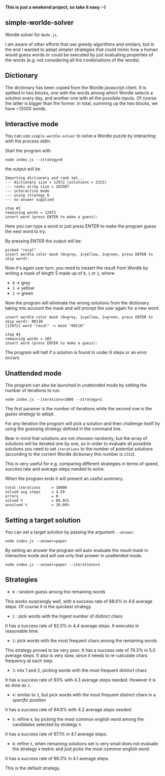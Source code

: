 **This is just a weekend project, so take it easy :-)**

## simple-worlde-solver

Wordle solver for `Node.js`.


I am aware of other efforts that use greedy algorithms and similars, but in the end I wanted to adopt simpler strategies that could mimic how a human would guess words or could be executed by just evaluating properties of the words (e.g. not considering all the combinations of the words).

## Dictionary

The dictionary has been copied from the Wordle javascript client.
It is splitted in two blocks, one with the words among which Wordle selects a solution every day, and another one with all the possibile inputs.
Of course the latter is bigger than the former. In total, summing up the two blocks, we have ~12000 words.

## Interactive mode

You can use `simple-wordle-solver` to solve a Wordle puzzle by interacting with the process stdin.

Start the program with
```
node index.js --strategy=0
```
the output will be
```
Importing dictionary and rank set...
--- dictionary size = 12972 (solutions = 2315)
--- ranks array size = 165507
--- interactive mode
--- using strategy 6
--- no answer supplied

step #1
remaining words = 12972
insert word (press ENTER to make a guess):
```
Here you can type a word or just press ENTER to make the program guess the next word to try.

By pressing ENTER the output will be:
```
picked "recal"
insert wordle color mask (0=grey, 1=yellow, 2=green, press ENTER to skip word):
```
Now it's again user turn, you need to inesert the result from Wordle by writing a mask of length 5 made up of `0`, `1` or `2`, where:
- `0` -> grey
- `1` -> yellow
- `2` -> green

Now the program will eliminate the wrong solutions from the dictionary taking into account the mask and will prompt the user again for a new word.

```
insert wordle color mask (0=grey, 1=yellow, 2=green, press ENTER to skip word): 00110
[12972] word "recal" -> mask "00110"

step #2
remaining words = 203
insert word (press ENTER to make a guess):

```

The program will halt if a solution is found in under 6 steps or an error occurs.

## Unattended mode

The program can also be launched in unattended mode by setting the number of iterations to run.
```
node index.js --iterations=1000 --strategy=1
```

The first paramer is the number of iterations while the second one is the guess strategy to adopt.

For any iteration the program will pick a solution  and then challenge itself by using the guessing strategy defined in the command line.

Bear in mind that solutions are not choosen randomly, but the array of solutions will be iterated one by one, so in order to evaluate all possibile solutions you need
to set `iterations` to the number of potential solutions (according to the current Wordle dictionary this number is `2315`).

This is very useful for e.g. comparing different strategies in terms of speed, success rate and average steps needed to solve.

When the program ends it will present an useful summary.

```
total iterations	 = 10000
solved avg steps	 = 4.59
errors 			     = 0
solved %		     = 89.91%
unsolved %		     = 10.09%
```

## Setting a target solution

You can set a target solution by passing the argument `--answer`.

```
node index.js --answer=paper
```

By setting an answer the program will auto-evaluate the result mask in interactive mode and will use only that answer in unattended mode.

```
node index.js --answer=paper --iterations=1
```

## Strategies

- `0` : random guess among the remaining words

This works surprsingly well, with a success rate of 88.6% in 4.6 average steps. Of course it is the quickest strategy.

- `1` : pick words with the higest number of distinct chars

It has a success rate of 92.5% in 4.4 average steps. It executes in reasonable time.

- `2`: pick words with the most frequent chars among the remaining words

This strategy proved to be very poor. It has a success rate of 79.3% in 5.0 average steps. It also is very slow, since it needs to re-calculate chars frequency at each step.

- `3`: mix 1 and 2, picking words with the most frequent *distinct* chars

It has a success rate of 93% with 4.3 average steps needed. However it is as slow as `2`.

- `4`: similar to `3`, but pick words with the most frequent distinct chars in a *specific position*

It has a success rate of 94.6% with 4.2 average steps needed.

- `5`: refine `4`, by picking the most common english word among the candidates selected by strategy `4`

It has a success rate of 97.1% in 4.1 average steps.

- `6`: refine `5`, when remaining solutions set is very small does not evaluate the strategy `4` metric and just picks the most common english word

It has a success rate of 98.3% in 4.1 average steps.

This is the default strategy.